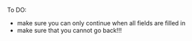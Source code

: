 To DO:

- make sure you can only continue when all fields are filled in
- make sure that you cannot go back!!!
